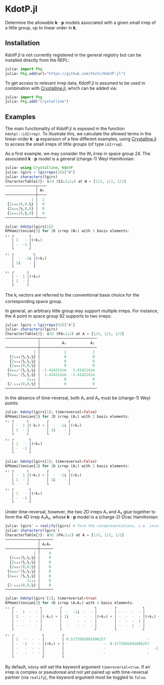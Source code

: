 # KdotP.jl

Determine the allowable **k** ⋅ **p** models associated with a given small irrep of a little group, up to linear order in **k**.

## Installation

KdotP.jl is not currently registered in the general registry but can be installed directly from the REPL:

```jl
julia> import Pkg
julia> Pkg.add(url="https://github.com/thchr/KdotP.jl")
```

To get access to relevant irrep data, KdotP.jl is assumed to be used in combination with [Crystalline.jl](https://github.com/thchr/Crystalline.jl), which can be added via:
```jl
julia> import Pkg
julia> Pkg.add("Crystalline")
```

## Examples

The main functionality of KdotP.jl is exposed in the function `kdotp(::LGIrrep)`. To illustrate this, we calculate the allowed terms in the linear-order **k** ⋅ **p** expansion of a few different examples, using [Crystalline.jl](https://github.com/thchr/Crystalline.jl) to access the small irreps of little groups (of type `LGIrrep`).

As a first example, we may consider the W₁ irrep in space group 24. The associated **k** ⋅ **p** model is a general (charge-1) Weyl Hamiltonian:
```jl
julia> using Crystalline, KdotP
julia> lgirs = lgirreps(24)["W"]
julia> characters(lgirs)
CharacterTable{3}: ⋕24 (I2₁2₁2₁) at W = [1/2, 1/2, 1/2]
──────────────┬────
              │ W₁
──────────────┼────
            1 │  2
 {2₁₀₀|0,0,½} │  0
 {2₀₁₀|½,0,0} │  0
 {2₀₀₁|0,½,0} │  0
──────────────┴────

julia> kdotp(lgirs[1])
KPHamiltonian{3} for 2D irrep (W₁) with 3 basis elements:
₁₎ ┌       ┐
   │ 1   · │(+k₁)
   │ ·  -1 │
   └       ┘
₂₎ ┌         ┐
   │  ·  -1i │(+k₂)
   │ 1i    · │
   └         ┘
₃₎ ┌      ┐
   │ ·  1 │(+k₃)
   │ 1  · │
   └      ┘
```
The k<sub>i</sub> vectors are referred to the conventional basis choice for the corresponding space group.

In general, an arbitrary little group may support multiple irreps. For instance, the A point in space group 92 supports to two irreps:
```jl
julia> lgirs = lgirreps(92)["A"]
julia> characters(lgirs)
CharacterTable{3}: ⋕92 (P4₁2₁2) at A = [1/2, 1/2, 1/2]
───────────────┬──────────────────────────
               │          A₁           A₂
───────────────┼──────────────────────────
             1 │           2            2
  {2₁₀₀|½,½,¾} │           0            0
  {2₀₁₀|½,½,¼} │           0            0
  {2₀₀₁|0,0,½} │           0            0
 {4₀₀₁⁺|½,½,¼} │ -1.414214im   1.414214im
 {4₀₀₁⁻|½,½,¾} │  1.414214im  -1.414214im
          2₁₁₀ │           0            0
 {2₋₁₁₀|0,0,½} │           0            0
───────────────┴──────────────────────────
```
In the absence of time-reversal, both A₁ and A₂ must be (charge-1) Weyl points:
```jl
julia> kdotp(lgirs[1]; timereversal=false)
KPHamiltonian{3} for 2D irrep (A₁) with 2 basis elements:
₁₎ ┌      ┐        ┌         ┐
   │ ·  1 │(-k₁) + │  ·  -1i │(+k₂)
   │ 1  · │        │ 1i    · │
   └      ┘        └         ┘
₂₎ ┌       ┐
   │ 1   · │(+k₃)
   │ ·  -1 │
   └       ┘

julia> kdotp(lgirs[2]; timereversal=false)
KPHamiltonian{3} for 2D irrep (A₂) with 2 basis elements:
₁₎ ┌      ┐        ┌         ┐
   │ ·  1 │(+k₁) + │  ·  -1i │(+k₂)
   │ 1  · │        │ 1i    · │
   └      ┘        └         ┘
₂₎ ┌       ┐
   │ 1   · │(+k₃)
   │ ·  -1 │
   └       ┘
```
Under time-reversal, however, the two 2D irreps A₁ and A₂ glue together to form the 4D irrep A₁A₂, whose **k** ⋅ **p** model is a (charge-2) Dirac Hamiltonian:
```jl
julia> lgirs′ = realify(lgirs) # form the corepresentations, i.e. incorporate time-reversal
julia> characters(lgirs′)
CharacterTable{3}: ⋕92 (P4₁2₁2) at A = [1/2, 1/2, 1/2]
───────────────┬──────
               │ A₁A₂
───────────────┼──────
             1 │    4
  {2₁₀₀|½,½,¾} │    0
  {2₀₁₀|½,½,¼} │    0
  {2₀₀₁|0,0,½} │    0
 {4₀₀₁⁺|½,½,¼} │    0
 {4₀₀₁⁻|½,½,¾} │    0
          2₁₁₀ │    0
 {2₋₁₁₀|0,0,½} │    0
───────────────┴──────

julia> kdotp(lgirs′[1]; timereversal=true)
KPHamiltonian{3} for 4D irrep (A₁A₂) with 4 basis elements:
₁₎ ┌            ┐        ┌               ┐        ┌            ┐        ┌               ┐
   │ ·  1  ·  · │        │  ·  -1i  ·  · │        │ ·  ·  ·  · │        │ ·  ·   ·    · │
   │ 1  ·  ·  · │(-k₁) + │ 1i    ·  ·  · │(+k₂) + │ ·  ·  ·  · │(+k₁) + │ ·  ·   ·    · │(+k₂)
   │ ·  ·  ·  · │        │  ·    ·  ·  · │        │ ·  ·  ·  1 │        │ ·  ·   ·  -1i │
   │ ·  ·  ·  · │        │  ·    ·  ·  · │        │ ·  ·  1  · │        │ ·  ·  1i    · │
   └            ┘        └               ┘        └            ┘        └               ┘
₂₎ ┌             ┐        ┌                                                                ┐             ┌                                                                             ┐
   │ 1   ·  ·  · │        │ 0.5773502691896257                   ·                    ·  · │             │ 0.408248290463863                  ·                  ·                   · │
   │ ·  -1  ·  · │(+k₃) + │                  ·  0.5773502691896257                    ·  · │(+0.577k₃) + │                 ·  0.408248290463863                  ·                   · │(-0.816k₃)
   │ ·   ·  ·  · │        │                  ·                   ·  -1.1547005383792515  · │             │                 ·                  ·  0.408248290463863                   · │
   │ ·   ·  ·  · │        │                  ·                   ·                    ·  · │             │                 ·                  ·                  ·  -1.224744871391589 │
   └             ┘        └                                                                ┘             └                                                                             ┘
```
By default, `kdotp` will set the keyword argument `timereversal=true`. If an irrep is complex or pseudoreal and not yet paired up with time-reversal partner (via `realify`), the keyword argument most be toggled to `false`.
